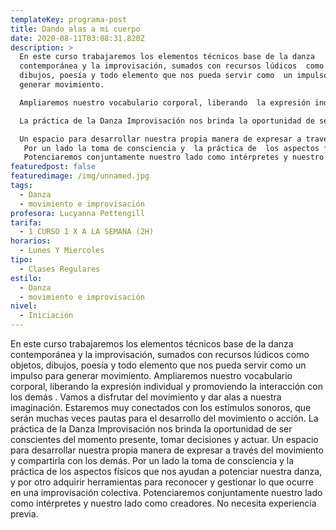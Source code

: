 ```yaml
---
templateKey: programa-post
title: Dando alas a mi cuerpo
date: 2020-08-11T03:08:31.820Z
description: >
  En este curso trabajaremos los elementos técnicos base de la danza
  contemporánea y la improvisación, sumados con recursos lúdicos  como objetos,
  dibujos, poesía y todo elemento que nos pueda servir como  un impulso para
  generar movimiento. 

  Ampliaremos nuestro vocabulario corporal, liberando  la expresión individual y promoviendo la interacción con los demás . Vamos a disfrutar del movimiento y dar alas a nuestra imaginación. Estaremos muy conectados con los estímulos sonoros, que serán muchas veces pautas para el desarrollo del movimiento o acción.

  La práctica de la Danza Improvisación nos brinda la oportunidad de ser conscientes del momento presente, tomar decisiones y actuar. 

  Un espacio para desarrollar nuestra propia manera de expresar a través del movimiento y compartirla con los demás. 
   Por un lado la toma de consciencia y  la práctica de  los aspectos físicos  que nos ayudan a potenciar nuestra danza, y por otro adquirir herramientas para reconocer y gestionar lo que ocurre en una improvisación colectiva. 
   Potenciaremos conjuntamente nuestro lado como intérpretes y nuestro lado como creadores. No necesita experiencia previa.
featuredpost: false
featuredimage: /img/unnamed.jpg
tags:
  - Danza
  - movimiento e improvisación
profesora: Lucyanna Pettengill
tarifa:
  - 1 CURSO 1 X A LA SEMANA (2H)
horarios:
  - Lunes Y Miercoles
tipo:
  - Clases Regulares
estilo:
  - Danza
  - movimiento e improvisación
nivel:
  - Iniciación
---
```


En este curso trabajaremos los elementos técnicos base de la danza contemporánea y la improvisación, sumados con recursos lúdicos como objetos, dibujos, poesía y todo elemento que nos pueda servir como un impulso para generar movimiento.
Ampliaremos nuestro vocabulario corporal, liberando la expresión individual y promoviendo la interacción con los demás . Vamos a disfrutar del movimiento y dar alas a nuestra imaginación. Estaremos muy conectados con los estímulos sonoros, que serán muchas veces pautas para el desarrollo del movimiento o acción.
La práctica de la Danza Improvisación nos brinda la oportunidad de ser conscientes del momento presente, tomar decisiones y actuar.
Un espacio para desarrollar nuestra propia manera de expresar a través del movimiento y compartirla con los demás.
Por un lado la toma de consciencia y la práctica de los aspectos físicos que nos ayudan a potenciar nuestra danza, y por otro adquirir herramientas para reconocer y gestionar lo que ocurre en una improvisación colectiva.
Potenciaremos conjuntamente nuestro lado como intérpretes y nuestro lado como creadores. No necesita experiencia previa.
